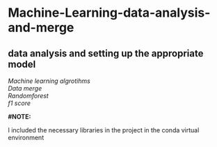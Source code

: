 # Machine-Learning-data-analysis-and-merge

## data analysis and setting up the appropriate model

*Machine learning algrotihms* <br/>
*Data merge* <br/>
*Randomforest* <br/>
*f1 score*

**#NOTE:** <br/>

I included the necessary libraries in the project in the conda virtual environment

